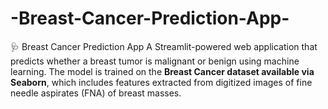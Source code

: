 # -Breast-Cancer-Prediction-App-
🩺 Breast Cancer Prediction App  A Streamlit-powered web application that predicts whether a breast tumor is malignant or benign using machine learning. The model is trained on the **Breast Cancer dataset available via Seaborn**, which includes features extracted from digitized images of fine needle aspirates (FNA) of breast masses.
